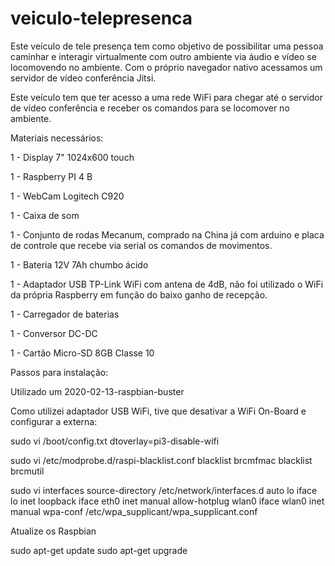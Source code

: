# veiculo-telepresenca

Este veículo de tele presença tem como objetivo de possibilitar uma pessoa caminhar e interagir virtualmente com outro ambiente via áudio e vídeo se locomovendo no ambiente. Com o próprio navegador nativo acessamos um servidor de vídeo conferência Jitsi.

Este veículo tem que ter acesso a uma rede WiFi para chegar até o servidor de vídeo conferência e receber os comandos para se locomover no ambiente.

Materiais necessários:

1 - Display 7" 1024x600 touch

1 - Raspberry PI 4 B

1 - WebCam Logitech C920

1 - Caixa de som

1 - Conjunto de rodas Mecanum, comprado na China já com arduino e placa de controle que recebe via serial os comandos de movimentos.

1 - Bateria 12V 7Ah chumbo ácido

1 - Adaptador USB TP-Link WiFi com antena de 4dB, não foi utilizado o WiFi da própria Raspberry em função do baixo ganho de recepção.

1 - Carregador de baterias

1 - Conversor DC-DC

1 - Cartão Micro-SD 8GB Classe 10

Passos para instalação:

Utilizado um 2020-02-13-raspbian-buster 

Como utilizei adaptador USB WiFi, tive que desativar a WiFi On-Board e configurar a externa:

sudo vi /boot/config.txt
dtoverlay=pi3-disable-wifi

sudo vi /etc/modprobe.d/raspi-blacklist.conf
blacklist brcmfmac
blacklist brcmutil

sudo vi interfaces
source-directory /etc/network/interfaces.d
auto lo
iface lo inet loopback
iface eth0 inet manual
allow-hotplug wlan0
iface wlan0 inet manual
        wpa-conf /etc/wpa_supplicant/wpa_supplicant.conf


Atualize os Raspbian

sudo apt-get update
sudo apt-get upgrade





